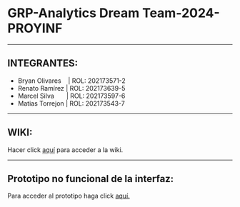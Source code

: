 # GRP-Analytics Dream Team-2024-PROYINF
***
## INTEGRANTES:
* Bryan Olivares &nbsp;&nbsp;&nbsp;| ROL: 202173571-2
* Renato Ramírez | ROL: 202173639-5
* Marcel Silva&nbsp;&nbsp;&nbsp;&nbsp;&nbsp;&nbsp;&nbsp;| ROL: 202173597-6
* Matias Torrejon | ROL: 202173543-7
***
## WIKI:
Hacer click [aquí](https://github.com/xReNatS/GRP-xx-2024-PROYINF/wiki) para acceder a la wiki.
***
## Prototipo no funcional de la interfaz:
Para acceder al prototipo haga click [aquí.](https://drive.google.com/drive/folders/12ehyVg43Ym6FuP-r2PiIgXE5Mse-qME1?usp=sharing)

